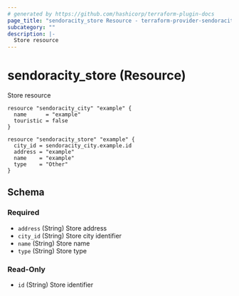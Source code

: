 ```yaml
---
# generated by https://github.com/hashicorp/terraform-plugin-docs
page_title: "sendoracity_store Resource - terraform-provider-sendoracity"
subcategory: ""
description: |-
  Store resource
---
```


# sendoracity_store (Resource)

Store resource

``` hcl
resource "sendoracity_city" "example" {
  name      = "example"
  touristic = false
}

resource "sendoracity_store" "example" {
  city_id = sendoracity_city.example.id
  address = "example"
  name    = "example"
  type    = "Other"
}
```

<!-- schema generated by tfplugindocs -->
## Schema

### Required

- `address` (String) Store address
- `city_id` (String) Store city identifier
- `name` (String) Store name
- `type` (String) Store type

### Read-Only

- `id` (String) Store identifier
